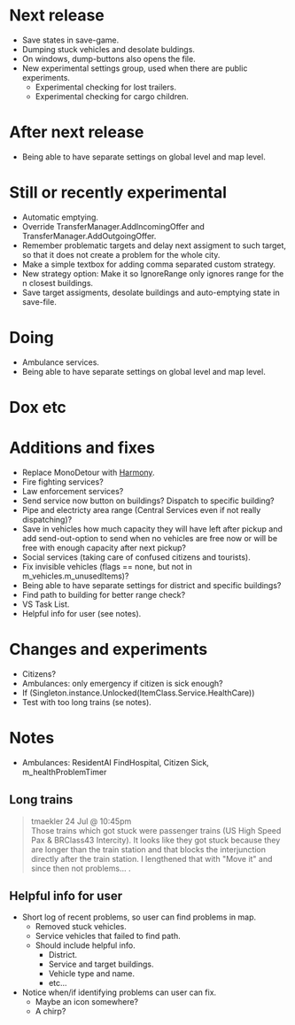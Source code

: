 # Next release
- Save states in save-game.
- Dumping stuck vehicles and desolate buldings.
- On windows, dump-buttons also opens the file.
- New experimental settings group, used when there are public experiments.
  - Experimental checking for lost trailers.
  - Experimental checking for cargo children.

# After next release
- Being able to have separate settings on global level and map level.

# Still or recently experimental
- Automatic emptying.
- Override TransferManager.AddIncomingOffer and TransferManager.AddOutgoingOffer.
- Remember problematic targets and delay next assigment to such target, so that it does not create a problem for the whole city.
- Make a simple textbox for adding comma separated custom strategy.
- New strategy option: Make it so IgnoreRange only ignores range for the n closest buildings.
- Save target assigments, desolate buildings and auto-emptying state in save-file.

# Doing
- Ambulance services.
- Being able to have separate settings on global level and map level.

# Dox etc

# Additions and fixes

- Replace MonoDetour with [Harmony](https://github.com/pardeike/Harmony).
- Fire fighting services?
- Law enforcement services?
- Send service now button on buildings? Dispatch to specific building?
- Pipe and electricty area range (Central Services even if not really dispatching)?
- Save in vehicles how much capacity they will have left after pickup and add send-out-option to send when no vehicles are free now or will be free with enough capacity after next pickup?
- Social services (taking care of confused citizens and tourists).
- Fix invisible vehicles (flags == none, but not in m_vehicles.m_unusedItems)?
- Being able to have separate settings for district and specific buildings?
- Find path to building for better range check?
- VS Task List.
- Helpful info for user (see notes).

# Changes and experiments

- Citizens?
- Ambulances: only emergency if citizen is sick enough?
- If (Singleton<UnlockManager>.instance.Unlocked(ItemClass.Service.HealthCare))
- Test with too long trains (se notes).

# Notes

- Ambulances: ResidentAI FindHospital, Citizen Sick, m_healthProblemTimer

## Long trains

> tmaekler 24 Jul @ 10:45pm       
> Those trains which got stuck were passenger trains (US High Speed Pax & BRClass43 Intercity). It looks like they got stuck because they are longer than the train station and that blocks the interjunction directly after the train station. I lengthened that with "Move it" and since then not problems... .

## Helpful info for user

- Short log of recent problems, so user can find problems in map.
  - Removed stuck vehicles.
  - Service vehicles that failed to find path.
  - Should include helpful info.
    - District.
    - Service and target buildings.
    - Vehicle type and name.
    - etc...
- Notice when/if identifying problems can user can fix.
  - Maybe an icon somewhere?
  - A chirp?
